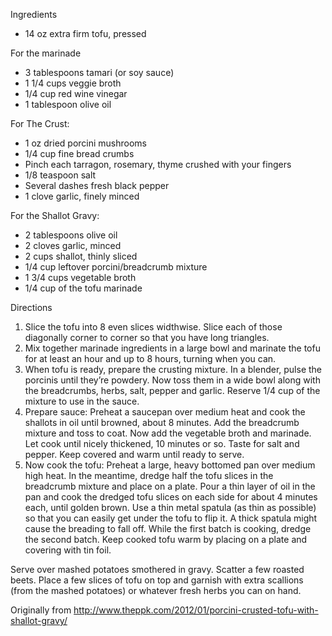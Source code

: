Ingredients

* 14 oz extra firm tofu, pressed

For the marinade
* 3 tablespoons tamari (or soy sauce)
* 1 1/4 cups veggie broth
* 1/4 cup red wine vinegar
* 1 tablespoon olive oil

For The Crust:
* 1 oz dried porcini mushrooms
* 1/4 cup fine bread crumbs
* Pinch each tarragon, rosemary, thyme crushed with your fingers
* 1/8 teaspoon salt
* Several dashes fresh black pepper
* 1 clove garlic, finely minced

For the Shallot Gravy:
* 2 tablespoons olive oil
* 2 cloves garlic, minced
* 2 cups shallot, thinly sliced
* 1/4 cup leftover porcini/breadcrumb mixture
* 1 3/4 cups vegetable broth
* 1/4 cup of the tofu marinade

Directions
 1. Slice the tofu into 8 even slices widthwise. Slice each of those diagonally corner to corner so that you have long triangles.
 2. Mix together marinade ingredients in a large bowl and marinate the tofu for at least an hour and up to 8 hours, turning when you can.
 3. When tofu is ready, prepare the crusting mixture. In a blender, pulse the porcinis until they’re powdery. Now toss them in a wide bowl along with the breadcrumbs, herbs, salt, pepper and garlic. Reserve 1/4 cup of the mixture to use in the sauce.
 4. Prepare sauce: Preheat a saucepan over medium heat and cook the shallots in oil until browned, about 8 minutes. Add the breadcrumb mixture and toss to coat. Now add the vegetable broth and marinade. Let cook until nicely thickened, 10 minutes or so. Taste for salt and pepper. Keep covered and warm until ready to serve.
 5. Now cook the tofu: Preheat a large, heavy bottomed pan over medium high heat. In the meantime, dredge half the tofu slices in the breadcrumb mixture and place on a plate. Pour a thin layer of oil in the pan and cook the dredged tofu slices on each side for about 4 minutes each, until golden brown. Use a thin metal spatula (as thin as possible) so that you can easily get under the tofu to flip it. A thick spatula might cause the breading to fall off. While the first batch is cooking, dredge the second batch. Keep cooked tofu warm by placing on a plate and covering with tin foil.

Serve over mashed potatoes smothered in gravy. Scatter a few roasted beets. Place a few slices of tofu on top and garnish with extra scallions (from the mashed potatoes) or whatever fresh herbs you can on hand.

Originally from
  http://www.theppk.com/2012/01/porcini-crusted-tofu-with-shallot-gravy/

